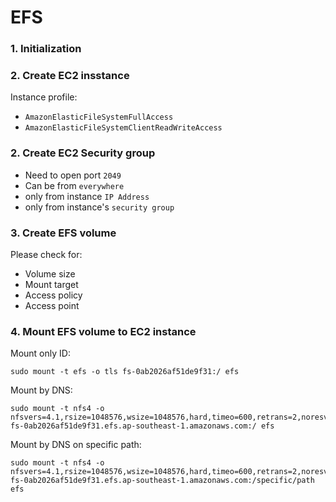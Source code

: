 # EFS

### 1. Initialization
### 2. Create EC2 insstance
Instance profile:
* `AmazonElasticFileSystemFullAccess`
* `AmazonElasticFileSystemClientReadWriteAccess`

### 2. Create EC2 Security group
* Need to open port `2049`
* Can be from `everywhere`
* only from instance `IP Address`
* only from instance's `security group`

### 3. Create EFS volume
Please check for:
* Volume size
* Mount target
* Access policy
* Access point

### 4. Mount EFS volume to EC2 instance
Mount only ID:
```
sudo mount -t efs -o tls fs-0ab2026af51de9f31:/ efs
```

Mount by DNS:
```
sudo mount -t nfs4 -o nfsvers=4.1,rsize=1048576,wsize=1048576,hard,timeo=600,retrans=2,noresvport fs-0ab2026af51de9f31.efs.ap-southeast-1.amazonaws.com:/ efs
```

Mount by DNS on specific path:
```
sudo mount -t nfs4 -o nfsvers=4.1,rsize=1048576,wsize=1048576,hard,timeo=600,retrans=2,noresvport fs-0ab2026af51de9f31.efs.ap-southeast-1.amazonaws.com:/specific/path efs
```
